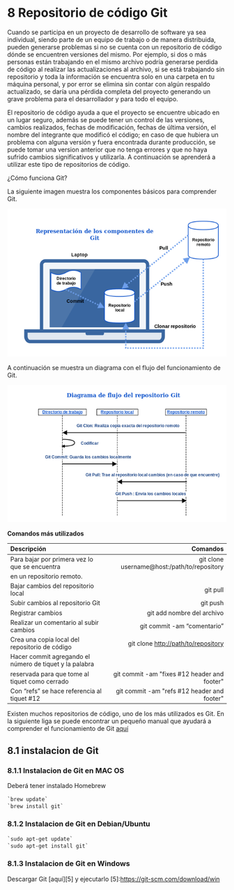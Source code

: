 # 8 Repositorio de código Git

Cuando se participa en un proyecto de desarrollo de software ya sea individual, siendo parte de un equipo de trabajo o de manera distribuida, pueden generarse problemas si no se cuenta con un repositorio de código dónde se encuentren versiones del mismo. Por ejemplo, si dos o más personas están trabajando en el mismo archivo podría generarse perdida de código al realizar las actualizaciones al archivo, si se está trabajando sin repositorio y toda la información se encuentra solo en una carpeta en tu máquina personal, y por error se elimina sin contar con algún respaldo actualizado, se daría una pérdida completa del proyecto generando un grave problema para el desarrollador y para todo el equipo.

El repositorio de código ayuda a que el proyecto se encuentre ubicado en un lugar seguro, además se puede tener un control de las versiones, cambios realizados, fechas de modificación, fechas de última versión, el nombre del integrante que modificó el código; en caso de que hubiera un problema con alguna versión y fuera encontrada durante producción, se puede tomar una version anterior que no tenga errores y que no haya sufrido cambios significativos y utilizarla. A continuación se aprenderá a utilizar este tipo de repositorios de código.

¿Cómo funciona Git?

La siguiente imagen muestra los componentes básicos para comprender Git.

![Componentes](images/representacionde_comportamiento_de_git.png)

A continuación se muestra un diagrama con el flujo del funcionamiento de Git.

![Diagrama de flojo](images/diagrama_de_flujo_del_repositorio_git.png)

__Comandos más utilizados__

| Descripción                                      |                     Comandos                       |
| :-------                                      |                      -------------------------------: |
| Para bajar por primera vez lo que se encuentra | git clone username@host:/path/to/repository          |
| en un repositorio remoto.                       |                                                     |
| Bajar cambios del repositorio local | git pull |                                                     |
| Subir cambios al repositorio Git | git push |                                                         |
| Registrar cambios | git add nombre del archivo |                                                       |
| Realizar un comentario al subir cambios           |                       git commit -am “comentario” |
| Crea una copia local del repositorio de código  |                git clone <http://path/to/repository> |
| Hacer commit agregando el número de tiquet y la palabra                                                |
| reservada para que tome al tiquet como cerrado  |         git commit -am "fixes #12 header and footer" |
| Con “refs” se hace referencia al tiquet #12    |           git commit -am "refs #12 header and footer" |



Existen muchos repositorios de código, uno de los más utilizados es Git. En la siguiente liga se puede encontrar un pequeño manual que ayudará a comprender el funcionamiento de Git [aquí][4] 

[4]:https://try.github.io/levels/1/challenges/1

## 8.1 instalacion de Git

### 8.1.1 Instalacion de Git en MAC OS 

Deberá tener instalado Homebrew

    `brew update`
    `brew install git`

### 8.1.2 Instalacion de Git en Debian/Ubuntu

    `sudo apt-get update`
    `sudo apt-get install git`

### 8.1.3 Instalacion de Git en Windows

Descargar Git [aquí][5] y ejecutarlo
[5]:https://git-scm.com/download/win












